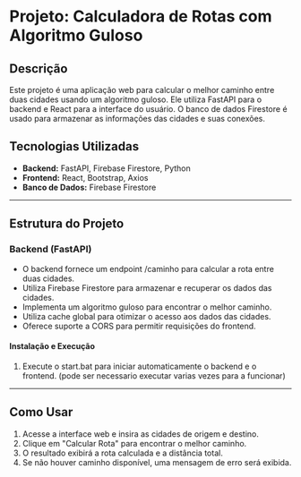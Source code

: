 # Projeto: Calculadora de Rotas com Algoritmo Guloso

## Descrição
Este projeto é uma aplicação web para calcular o melhor caminho entre duas cidades usando um algoritmo guloso. Ele utiliza FastAPI para o backend e React para a interface do usuário. O banco de dados Firestore é usado para armazenar as informações das cidades e suas conexões.

## Tecnologias Utilizadas
- **Backend:** FastAPI, Firebase Firestore, Python
- **Frontend:** React, Bootstrap, Axios
- **Banco de Dados:** Firebase Firestore

---

## Estrutura do Projeto

### Backend (FastAPI)
- O backend fornece um endpoint /caminho para calcular a rota entre duas cidades.
- Utiliza Firebase Firestore para armazenar e recuperar os dados das cidades.
- Implementa um algoritmo guloso para encontrar o melhor caminho.
- Utiliza cache global para otimizar o acesso aos dados das cidades.
- Oferece suporte a CORS para permitir requisições do frontend.

#### Instalação e Execução
1. Execute o start.bat para iniciar automaticamente o backend e o frontend. (pode ser necessario executar varias vezes para a funcionar)

---

## Como Usar
1. Acesse a interface web e insira as cidades de origem e destino.
2. Clique em "Calcular Rota" para encontrar o melhor caminho.
3. O resultado exibirá a rota calculada e a distância total.
4. Se não houver caminho disponível, uma mensagem de erro será exibida.
